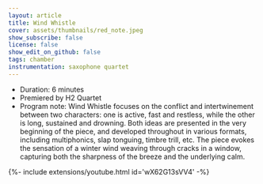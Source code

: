 ```yaml
---
layout: article
title: Wind Whistle 
cover: assets/thumbnails/red_note.jpeg
show_subscribe: false
license: false
show_edit_on_github: false
tags: chamber
instrumentation: saxophone quartet
---
```



- Duration: 6 minutes
- Premiered by H2 Quartet
- Program note: 
Wind Whistle focuses on the conflict and intertwinement between two characters: one is active, fast and restless, while the other is long, sustained and drowning. Both ideas are presented in the very beginning of the piece, and developed throughout in various formats, including multiphonics, slap tonguing, timbre trill, etc. The piece evokes the sensation of a winter wind weaving through cracks in a window, capturing both the sharpness of the breeze and the underlying calm.


<div>{%- include extensions/youtube.html id='wX62G13sVV4' -%}</div>


